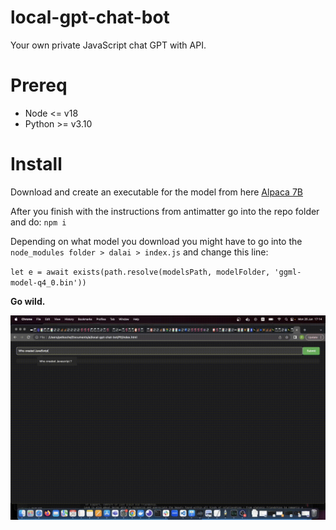 
# local-gpt-chat-bot
Your own private JavaScript chat GPT with API.

# Prereq

- Node <= v18
- Python >= v3.10

# Install

Download and create an executable for the model from here [Alpaca 7B](https://github.com/antimatter15/alpaca.cpp) 

After you finish with the instructions from antimatter go into the repo folder and do: `npm i`

Depending on what model you download you might have to go into the `node_modules folder > dalai > index.js` and change this line:

 `let e = await exists(path.resolve(modelsPath, modelFolder, 'ggml-model-q4_0.bin'))`

**Go wild.**

![enter image description here](https://raw.githubusercontent.com/petkoche/local-gpt-chat-bot/main/preview.gif)

